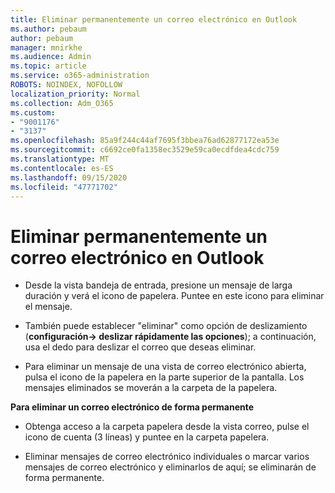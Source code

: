 ```yaml
---
title: Eliminar permanentemente un correo electrónico en Outlook
ms.author: pebaum
author: pebaum
manager: mnirkhe
ms.audience: Admin
ms.topic: article
ms.service: o365-administration
ROBOTS: NOINDEX, NOFOLLOW
localization_priority: Normal
ms.collection: Adm_O365
ms.custom:
- "9001176"
- "3137"
ms.openlocfilehash: 85a9f244c44af7695f3bbea76ad62877172ea53e
ms.sourcegitcommit: c6692ce0fa1358ec3529e59ca0ecdfdea4cdc759
ms.translationtype: MT
ms.contentlocale: es-ES
ms.lasthandoff: 09/15/2020
ms.locfileid: "47771702"
---
```

# <a name="permanently-delete-an-email-in-outlook"></a>Eliminar permanentemente un correo electrónico en Outlook

- Desde la vista bandeja de entrada, presione un mensaje de larga duración y verá el icono de papelera. Puntee en este icono para eliminar el mensaje.

- También puede establecer "eliminar" como opción de deslizamiento (**configuración-> deslizar rápidamente las opciones**); a continuación, usa el dedo para deslizar el correo que deseas eliminar. 

- Para eliminar un mensaje de una vista de correo electrónico abierta, pulsa el icono de la papelera en la parte superior de la pantalla. Los mensajes eliminados se moverán a la carpeta de la papelera. 

**Para eliminar un correo electrónico de forma permanente**

- Obtenga acceso a la carpeta papelera desde la vista correo, pulse el icono de cuenta (3 líneas) y puntee en la carpeta papelera.

- Eliminar mensajes de correo electrónico individuales o marcar varios mensajes de correo electrónico y eliminarlos de aquí; se eliminarán de forma permanente.